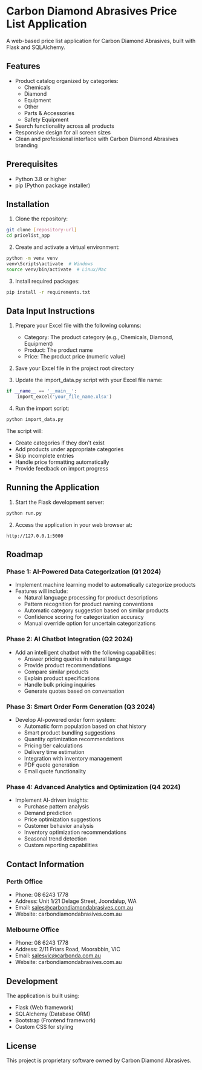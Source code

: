 # Carbon Diamond Abrasives Price List Application

A web-based price list application for Carbon Diamond Abrasives, built with Flask and SQLAlchemy.

## Features

- Product catalog organized by categories:
  - Chemicals
  - Diamond
  - Equipment
  - Other
  - Parts & Accessories
  - Safety Equipment
- Search functionality across all products
- Responsive design for all screen sizes
- Clean and professional interface with Carbon Diamond Abrasives branding

## Prerequisites

- Python 3.8 or higher
- pip (Python package installer)

## Installation

1. Clone the repository:
```bash
git clone [repository-url]
cd pricelist_app
```

2. Create and activate a virtual environment:
```bash
python -m venv venv
venv\Scripts\activate  # Windows
source venv/bin/activate  # Linux/Mac
```

3. Install required packages:
```bash
pip install -r requirements.txt
```

## Data Input Instructions

1. Prepare your Excel file with the following columns:
   - Category: The product category (e.g., Chemicals, Diamond, Equipment)
   - Product: The product name
   - Price: The product price (numeric value)

2. Save your Excel file in the project root directory

3. Update the import_data.py script with your Excel file name:
```python
if __name__ == '__main__':
    import_excel('your_file_name.xlsx')
```

4. Run the import script:
```bash
python import_data.py
```

The script will:
- Create categories if they don't exist
- Add products under appropriate categories
- Skip incomplete entries
- Handle price formatting automatically
- Provide feedback on import progress

## Running the Application

1. Start the Flask development server:
```bash
python run.py
```

2. Access the application in your web browser at:
```
http://127.0.0.1:5000
```

## Roadmap

### Phase 1: AI-Powered Data Categorization (Q1 2024)
- Implement machine learning model to automatically categorize products
- Features will include:
  - Natural language processing for product descriptions
  - Pattern recognition for product naming conventions
  - Automatic category suggestion based on similar products
  - Confidence scoring for categorization accuracy
  - Manual override option for uncertain categorizations

### Phase 2: AI Chatbot Integration (Q2 2024)
- Add an intelligent chatbot with the following capabilities:
  - Answer pricing queries in natural language
  - Provide product recommendations
  - Compare similar products
  - Explain product specifications
  - Handle bulk pricing inquiries
  - Generate quotes based on conversation

### Phase 3: Smart Order Form Generation (Q3 2024)
- Develop AI-powered order form system:
  - Automatic form population based on chat history
  - Smart product bundling suggestions
  - Quantity optimization recommendations
  - Pricing tier calculations
  - Delivery time estimation
  - Integration with inventory management
  - PDF quote generation
  - Email quote functionality

### Phase 4: Advanced Analytics and Optimization (Q4 2024)
- Implement AI-driven insights:
  - Purchase pattern analysis
  - Demand prediction
  - Price optimization suggestions
  - Customer behavior analysis
  - Inventory optimization recommendations
  - Seasonal trend detection
  - Custom reporting capabilities

## Contact Information

### Perth Office
- Phone: 08 6243 1778
- Address: Unit 1/21 Delage Street, Joondalup, WA
- Email: sales@carbondiamondabrasives.com.au
- Website: carbondiamondabrasives.com.au

### Melbourne Office
- Phone: 08 6243 1778
- Address: 2/11 Friars Road, Moorabbin, VIC
- Email: salesvic@carbonda.com.au
- Website: carbondiamondabrasives.com.au

## Development

The application is built using:
- Flask (Web framework)
- SQLAlchemy (Database ORM)
- Bootstrap (Frontend framework)
- Custom CSS for styling

## License

This project is proprietary software owned by Carbon Diamond Abrasives.
